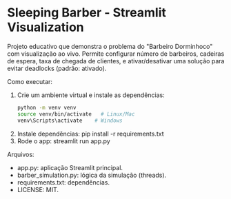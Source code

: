 # Sleeping Barber - Streamlit Visualization

Projeto educativo que demonstra o problema do "Barbeiro Dorminhoco" com visualização ao vivo.
Permite configurar número de barbeiros, cadeiras de espera, taxa de chegada de clientes,
e ativar/desativar uma solução para evitar deadlocks (padrão: ativado).

Como executar:
1. Crie um ambiente virtual e instale as dependências:
   ```bash
   python -m venv venv
   source venv/bin/activate   # Linux/Mac
   venv\Scripts\activate    # Windows
   ```
2. Instale dependências:
   pip install -r requirements.txt
3. Rode o app:
   streamlit run app.py

Arquivos:
- app.py: aplicação Streamlit principal.
- barber_simulation.py: lógica da simulação (threads).
- requirements.txt: dependências.
- LICENSE: MIT.
